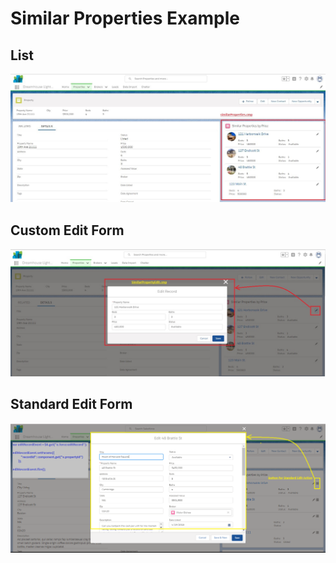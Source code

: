 # Similar Properties Example

## List
![List](./0_SimilarProperties.jpg)

## Custom Edit Form
![Custom Edit Form](./9_SimilarPropertyEdit.jpg)

## Standard Edit Form
![Standard Edit Form](./9_SimilarProperty_Standard_Edit.jpg)
